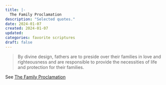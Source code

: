 ```yaml
---
title: |-
  The Family Proclamation
description: "Selected quotes."
date: 2024-01-07
created: 2024-01-07
updated: 
categories: favorite scriptures
draft: false
---
```


> By divine design, fathers are to preside over their families in love and righteousness and are responsible to provide the necessities of life and protection for their families.

See [The Family Proclamation](https://www.churchofjesuschrist.org/study/scriptures/the-family-a-proclamation-to-the-world/the-family-a-proclamation-to-the-world?id=p7&lang=eng#p7)